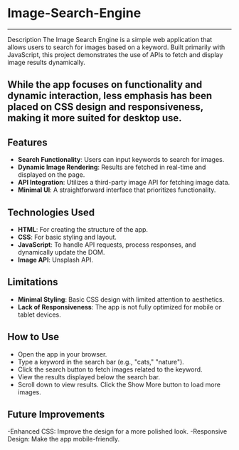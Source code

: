 # Image-Search-Engine
---
Description
The Image Search Engine is a simple web application that allows users to search for images based on a keyword. Built primarily with JavaScript, this project demonstrates the use of APIs to fetch and display image results dynamically.

While the app focuses on functionality and dynamic interaction, less emphasis has been placed on CSS design and responsiveness, making it more suited for desktop use.
---
## Features
- **Search Functionality**: Users can input keywords to search for images.
- **Dynamic Image Rendering**: Results are fetched in real-time and displayed on the page.
- **API Integration**: Utilizes a third-party image API for fetching image data.
- **Minimal UI**: A straightforward interface that prioritizes functionality.

## Technologies Used
- **HTML**: For creating the structure of the app.
- **CSS**: For basic styling and layout.
- **JavaScript**: To handle API requests, process responses, and dynamically update the DOM.
- **Image API**: Unsplash API.

## Limitations
- **Minimal Styling**: Basic CSS design with limited attention to aesthetics.
- **Lack of Responsiveness**: The app is not fully optimized for mobile or tablet devices.

## How to Use
- Open the app in your browser.
- Type a keyword in the search bar (e.g., "cats," "nature").
- Click the search button to fetch images related to the keyword.
- View the results displayed below the search bar.
- Scroll down to view results. Click the Show More button to load more images.

## Future Improvements
-Enhanced CSS: Improve the design for a more polished look.
-Responsive Design: Make the app mobile-friendly.


